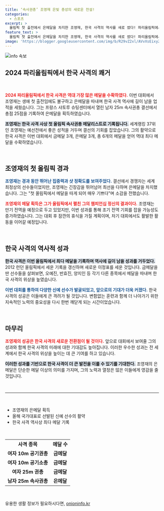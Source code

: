 ```yaml
---
title: ‘속사권총’ 조영재 은빛 총성의 새로운 전설!
categories:
  - 스포츠
excerpt: >
  올림픽 첫 출전에서 은메달을 차지한 조영재, 한국 사격의 역사를 새로 썼다! 파리올림픽에서 총 6개의 메달을 수확하며 역대 최고 성적을 기록한 그가 쏜 은빛 총성을 놓치지 마세요!
feature_text: >
  올림픽 첫 출전에서 은메달을 차지한 조영재, 한국 사격의 역사를 새로 썼다! 파리올림픽에서 총 6개의 메달을 수확하며 역대 최고 성적을 기록한 그가 쏜 은빛 총성을 놓치지 마세요!
image: 'https://blogger.googleusercontent.com/img/b/R29vZ2xl/AVvXsEixyZcFfHzMRdzZMjFBmAUKJYCLCGyLL1o632UiGVXcaFdKo_bkvkuCioo0uUKlGfBVcT3P84aROyZIXSBEx3Aw5nCQ3pTgDom1WDC4m8eifvWiAmWEEVb4x6G_l8C0QH225ldMjyaFvpxGEBGNO37VmDTDMHGhJPq73UglMfDca1-0aw/s1600/blogspot.png'
---
```


<p><img src="https://blogger.googleusercontent.com/img/b/R29vZ2xl/AVvXsEixyZcFfHzMRdzZMjFBmAUKJYCLCGyLL1o632UiGVXcaFdKo_bkvkuCioo0uUKlGfBVcT3P84aROyZIXSBEx3Aw5nCQ3pTgDom1WDC4m8eifvWiAmWEEVb4x6G_l8C0QH225ldMjyaFvpxGEBGNO37VmDTDMHGhJPq73UglMfDca1-0aw/s1600/blogspot.png" alt="info 속보" /></p>

<h2 data-ke-size="size26">2024 파리올림픽에서 한국 사격의 쾌거</h2>

<p data-ke-size="size16">&nbsp;</p>

<p><b><span style="color: #ee2323;">2024 파리올림픽에서 한국 사격은 역대 가장 많은 메달을 수확하였다.</span></b> 이번 대회에서 조영재는 생애 첫 출전임에도 불구하고 은메달을 따내며 한국 사격 역사에 길이 남을 업적을 세웠습니다. 그는 프랑스 샤토루 슈팅센터에서 열린 남자 25m 속사권총 결선에서 총점 25점을 기록하여 은메달을 획득하였습니다. </p>

<p><b><span style="background-color: #21538527;">조영재는 한국 사격 사상 첫 올림픽 속사권총 메달리스트로 기록됩니다.</span></b> 세계랭킹 37위인 조영재는 예선전에서 좋은 성적을 거두며 결선의 기회를 잡았습니다. 그의 활약으로 한국 사격은 이번 대회에서 금메달 3개, 은메달 3개, 총 6개의 메달을 얻어 역대 최다 메달을 수확하였습니다.</p>

<p data-ke-size="size16">&nbsp;</p>

<h2 data-ke-size="size26">조영재의 첫 올림픽 경과</h2>

<p><b><span style="color: #1a5490;">조영재는 경과 동안 뛰어난 집중력과 샷 정확도를 보여주었다.</span></b> 결선에서 경쟁자는 세계 최정상의 선수들이었지만, 조영재는 긴장감을 뛰어넘어 최선을 다하며 은메달을 차지했습니다. 그는 "첫 올림픽에서 메달을 따게 되어 매우 기쁘다"며 소감을 전했습니다.</p>

<p><b><span style="color: #ee2323;">조영재의 메달 획득은 그가 올림픽에서 펼친 그의 챔피언십 정신의 결과이다.</span></b> 조영재는 만기 전역을 예정으로 두고 있었지만, 이번 성과를 통해 조기 전역 기회를 잡을 가능성도 증가하였습니다. 그는 대회 후 잠깐의 휴식을 가질 계획이며, 차기 대회에서도 활발한 활동을 이어갈 예정입니다.</p>

<p data-ke-size="size16">&nbsp;</p>

<h2 data-ke-size="size26">한국 사격의 역사적 성과</h2>

<p><b><span style="background-color: #21538527;">한국 사격은 이번 올림픽에서 최다 메달을 기록하며 역사에 길이 남을 성과를 거두었다.</span></b> 2012 런던 올림픽에서 세운 기록을 갱신하며 새로운 이정표를 세운 것입니다. 금메달을 딴 선수들을 살펴보면, 오예진, 반효진, 양지인 등 각기 다른 종목에서 메달을 따내며 한국 사격의 위상을 높였습니다.</p>

<p><b><span style="color: #1a5490;">이번 대회를 통하여 다양한 신예 선수가 발굴되었고, 앞으로의 기대가 더욱 커졌다.</span></b> 한국 사격의 성공은 이들에게 큰 격려가 될 것입니다. 변함없는 훈련과 함께 더 나아가기 위한 지속적인 노력의 중요성을 다시 한번 깨닫게 되는 시간이었습니다.</p>

<p data-ke-size="size16">&nbsp;</p>

<h2 data-ke-size="size26">마무리</h2>

<p><b><span style="color: #ee2323;">조영재의 성공은 한국 사격의 새로운 전환점이 될 것이다.</span></b> 앞으로 대회에서 보여줄 그의 성과와 함께 한국 사격의 미래에 대한 기대감도 높아집니다. 이러한 우수한 성과는 전 세계에서 한국 사격의 위상을 높이는 데 큰 기여를 하고 있습니다. </p>

<p><b><span style="background-color: #21538527;">이러한 성과를 기반으로 한국 사격이 더 큰 발전을 이룰 수 있기를 기대한다.</span></b> 조영재의 은메달은 단순한 메달 이상의 의미를 가지며, 그의 노력과 열정은 많은 이들에게 영감을 줄 것입니다.</p>

<p data-ke-size="size16">&nbsp;</p>

<hr/>

<p data-ke-size="size16">&nbsp;</p>

<ul>
  <li>조영재의 은메달 획득</li>
  <li>올해 국가대표로 선발된 신예 선수의 활약</li>
  <li>한국 사격 역사상 최다 메달 기록</li>
</ul>

<p data-ke-size="size16">&nbsp;</p>

<table style="width: 100%;">
  <tr>
    <td style="text-align: center; height: 17px;"><b>사격 종목</b></td>
    <td style="text-align: center; height: 17px;"><b>메달 수</b></td>
  </tr>
  <tr>
    <td style="text-align: center; height: 17px;"><b>여자 10m 공기권총</b></td>
    <td style="text-align: center; height: 17px;"><b>금메달</b></td>
  </tr>
  <tr>
    <td style="text-align: center; height: 17px;"><b>여자 10m 공기소총</b></td>
    <td style="text-align: center; height: 17px;"><b>금메달</b></td>
  </tr>
  <tr>
    <td style="text-align: center; height: 17px;"><b>여자 25m 권총</b></td>
    <td style="text-align: center; height: 17px;"><b>금메달</b></td>
  </tr>
  <tr>
    <td style="text-align: center; height: 17px;"><b>남자 25m 속사권총</b></td>
    <td style="text-align: center; height: 17px;"><b>은메달</b></td>
  </tr>
</table>

<p data-ke-size="size16">&nbsp;</p>
유용한 생활 정보가 필요하시다면, <a href="https://onioninfo.kr" rel="dofollow">onioninfo.kr</a>


